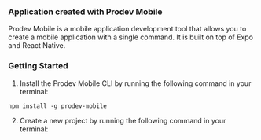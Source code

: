 ### Application created with Prodev Mobile

Prodev Mobile is a mobile application development tool that allows you to create a mobile application with a single command. It is built on top of Expo and React Native.

### Getting Started

1. Install the Prodev Mobile CLI by running the following command in your terminal:

```
npm install -g prodev-mobile
```

2. Create a new project by running the following command in your terminal: